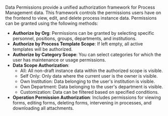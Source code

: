
Data Permissions provide a unified authorization framework for Process Management data. This framework controls the permissions users have on the frontend to view, edit, and delete process instance data. Permissions can be granted using the following methods:

- **Authorize by Org**: Permissions can be granted by selecting specific personnel, positions, groups, departments, and institutions.
- **Authorize by Process Template Scope**: If left empty, all active templates will be authorized.
- **Authorize by Category Scope**: You can select categories for which the user has maintenance or usage permissions.
- **Data Scope Authorization**:
  - All: All non-draft instance data within the authorized scope is visible.
  - Self Only: Only data where the current user is the owner is visible.
  - Own Institution: Data belonging to the user's institution is visible.
  - Own Department: Data belonging to the user's department is visible.
  - Customization: Data can be filtered based on specified conditions.
- **Operation Permission Authorization**: Includes permissions for viewing forms, editing forms, deleting forms, intervening in processes, and downloading all attachments.
